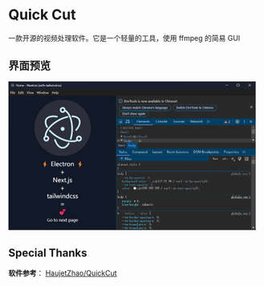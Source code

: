 # Quick Cut

一款开源的视频处理软件。它是一个轻量的工具，使用 ffmpeg 的简易 GUI

## 界面预览

<img src="assets/image.png" alt="Preview" style="zoom:50%;" />

## Special Thanks

**软件参考**： [HaujetZhao/QuickCut](https://github.com/HaujetZhao/QuickCut)
